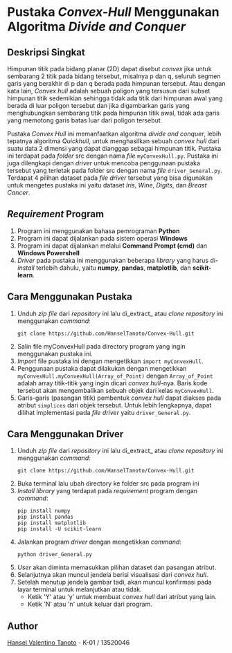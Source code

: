 # Pustaka _Convex-Hull_ Menggunakan Algoritma _Divide and Conquer_
## Deskripsi Singkat
Himpunan titik pada bidang planar (2D) dapat disebut _convex_ jika untuk sembarang 2 titik pada bidang tersebut, misalnya p dan q, seluruh segmen garis yang berakhir di p dan q berada pada himpunan tersebut. Atau dengan kata lain, _Convex hull_ adalah sebuah poligon yang tersusun dari subset himpunan titik sedemikian sehingga tidak ada titik dari himpunan awal yang berada di luar poligon tersebut dan jika digambarkan garis yang menghubungkan sembarang titik pada himpunan titik awal, tidak ada garis yang memotong garis batas luar dari poligon tersebut. 

Pustaka _Convex Hull_ ini memanfaatkan algoritma _divide and conquer_, lebih tepatnya algoritma _Quickhull_, untuk menghasilkan sebuah _convex hull_ dari suatu data 2 dimensi yang dapat dianggap sebagai himpunan titik. Pustaka ini terdapat pada _folder_ src dengan nama _file_ `myConvexHull.py`. Pustaka ini juga dilengkapi dengan _driver_ untuk mencoba penggunaan pustaka tersebut yang terletak pada folder src dengan nama _file_ `driver_General.py`. Terdapat 4 pilihan dataset pada _file driver_ tersebut yang bisa digunakan untuk mengetes pustaka ini yaitu dataset _Iris_, _Wine_, _Digits_, dan _Breast Cancer_.

## _Requirement_ Program
1. Program ini menggunakan bahasa pemrograman __Python__
2. Program ini dapat dijalankan pada sistem operasi __Windows__
3. Program ini dapat dijalankan melalui __Command Prompt (cmd)__ dan __Windows Powershell__
4. _Driver_ pada pustaka ini menggunakan beberapa _library_ yang harus di-_install_ terlebih dahulu, yaitu __numpy__, __pandas__, __matplotlib__, dan __scikit-learn__.

## Cara Menggunakan Pustaka
1. Unduh _zip file_ dari _repository_ ini lalu di_extract_ atau _clone repository_ ini menggunakan _command_:
   ```
   git clone https://github.com/HanselTanoto/Convex-Hull.git
   ```
2. Salin file myConvexHull pada directory program yang ingin menggunakan pustaka ini.
3. _Import_ file pustaka ini dengan mengetikkan `import myConvexHull`.
4. Penggunaan pustaka dapat dilakukan dengan mengetikkan `myConvexHull.myConvexHull(Array_of_Point)` dengan `Array_of_Point` adalah array titik-titik yang ingin dicari _convex hull_-nya. Baris kode tersebut akan mengembalikan sebuah objek dari kelas `myConvexHull`.
5. Garis-garis (pasangan titik) pembentuk _convex hull_ dapat diakses pada atribut `simplices` dari objek tersebut. Untuk lebih lengkapnya, dapat dilihat implementasi pada _file driver_ yaitu `driver_General.py`.

## Cara Menggunakan Driver
1. Unduh _zip file_ dari _repository_ ini lalu di_extract_ atau _clone repository_ ini menggunakan _command_:
   ```
   git clone https://github.com/HanselTanoto/Convex-Hull.git
   ```
2. Buka terminal lalu ubah directory ke folder src pada program ini
3. _Install library_ yang terdapat pada _requirement_ program dengan _command_:
   ```
   pip install numpy
   pip install pandas
   pip install matplotlib
   pip install -U scikit-learn
   ```
4. Jalankan program _driver_ dengan mengetikkan _command_:
   ```
   python driver_General.py
   ```
5. _User_ akan diminta memasukkan pilihan dataset dan pasangan atribut.
6. Selanjutnya akan  muncul jendela berisi visualisasi dari _convex hull_.
7. Setelah menutup jendela gambar tadi, akan muncul konfirmasi pada layar terminal untuk melanjutkan atau tidak.
   - Ketik 'Y' atau 'y' untuk membuat _convex hull_ dari atribut yang lain.
   - Ketik 'N' atau 'n' untuk keluar dari program. 

## Author
[Hansel Valentino Tanoto](https://github.com/HanselTanoto) - K-01 / 13520046

